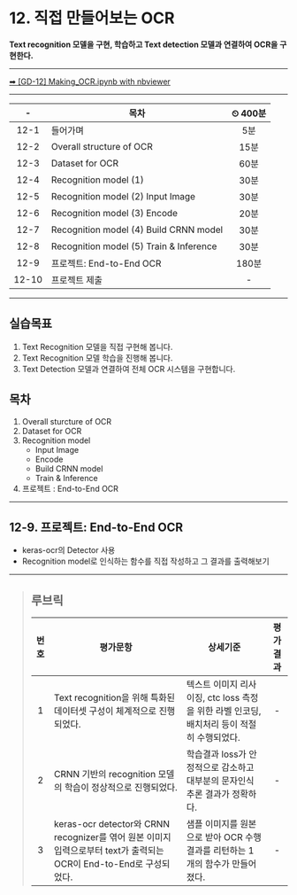 # 12. 직접 만들어보는 OCR

**Text recognition 모델을 구현, 학습하고 Text detection 모델과 연결하여 OCR을 구현한다.**

---

[➡ [GD-12] Making_OCR.ipynb with nbviewer](https://nbviewer.org/github/HRPzz/AIFFEL/blob/main/GOING_DEEPER_CV/Node_12/%5BCV-12%5D%20🤔📄📄🤔.ipynb)

---

|-|목차|⏲ 400분|
|:---:|---|:---:|
|12-1| 들어가며 | 5분|
|12-2| Overall structure of OCR | 15분|
|12-3| Dataset for OCR | 60분|
|12-4| Recognition model (1) | 30분|
|12-5| Recognition model (2) Input Image | 30분|
|12-6| Recognition model (3) Encode | 20분|
|12-7| Recognition model (4) Build CRNN model | 30분|
|12-8| Recognition model (5) Train & Inference | 30분|
|12-9| 프로젝트: End-to-End OCR | 180분|
|12-10| 프로젝트 제출 |-|

---

## 실습목표

1. Text Recognition 모델을 직접 구현해 봅니다.
2. Text Recognition 모델 학습을 진행해 봅니다.
3. Text Detection 모델과 연결하여 전체 OCR 시스템을 구현합니다.

## 목차

1. Overall sturcture of OCR
2. Dataset for OCR
3. Recognition model
    - Input Image
    - Encode
    - Build CRNN model
    - Train & Inference
4. 프로젝트 : End-to-End OCR

---

## 12-9. 프로젝트: End-to-End OCR

- keras-ocr의 Detector 사용
- Recognition model로 인식하는 함수를 직접 작성하고 그 결과를 출력해보기

---

>## **루브릭**
>
>|번호|평가문항|상세기준|평가결과|
>|:---:|---|---|:---:|
>|1|Text recognition을 위해 특화된 데이터셋 구성이 체계적으로 진행되었다.|텍스트 이미지 리사이징, ctc loss 측정을 위한 라벨 인코딩, 배치처리 등이 적절히 수행되었다.|-|
>|2|CRNN 기반의 recognition 모델의 학습이 정상적으로 진행되었다.|학습결과 loss가 안정적으로 감소하고 대부분의 문자인식 추론 결과가 정확하다.|-|
>|3|keras-ocr detector와 CRNN recognizer를 엮어 원본 이미지 입력으로부터 text가 출력되는 OCR이 End-to-End로 구성되었다.|샘플 이미지를 원본으로 받아 OCR 수행 결과를 리턴하는 1개의 함수가 만들어졌다.|-|
